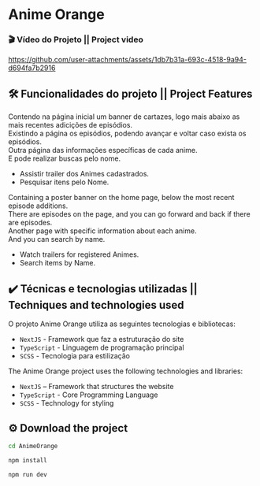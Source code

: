 # Anime Orange

### 🎬 Vídeo do Projeto || Project video
https://github.com/user-attachments/assets/1db7b31a-693c-4518-9a94-d694fa7b2916



## 🛠️ Funcionalidades do projeto  || Project Features

<p>
Contendo na página inicial um banner de cartazes, logo mais abaixo as mais recentes adicições de episódios. </br>
Existindo a página os episódios, podendo avançar e voltar caso exista os episódios.</br>
Outra página das informações específicas de cada anime.</br>
E pode realizar buscas pelo nome.
</p>

- Assistir trailer dos Animes cadastrados.  
- Pesquisar itens pelo Nome.

<p>
Containing a poster banner on the home page, below the most recent episode additions. </br>
There are episodes on the page, and you can go forward and back if there are episodes.</br>
Another page with specific information about each anime.</br>
And you can search by name.
</p>

- Watch trailers for registered Animes.  
- Search items by Name.

## ✔️ Técnicas e tecnologias utilizadas || Techniques and technologies used

O projeto Anime Orange utiliza as seguintes tecnologias e bibliotecas:

- `NextJS` - Framework que faz a estruturação do site
- `TypeScript` - Linguagem de programação principal
- `SCSS` - Tecnologia para estilização

The Anime Orange project uses the following technologies and libraries:

- `NextJS` – Framework that structures the website
- `TypeScript` - Core Programming Language
- `SCSS` - Technology for styling

## ⚙️ Download the project

```bash
cd AnimeOrange
```

```bash
npm install
```

```bash
npm run dev
```
